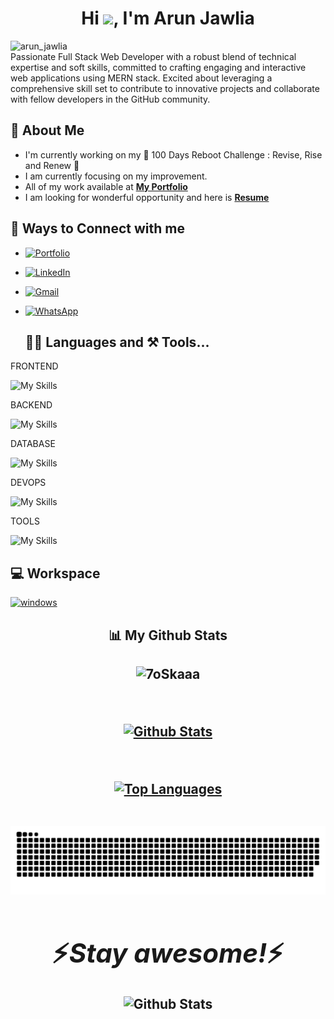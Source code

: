 
<div width="80%">   
   <h1 align="center">Hi <img src="https://raw.githubusercontent.com/MartinHeinz/MartinHeinz/master/wave.gif" width="30px">, I'm Arun Jawlia</h1>
    </div>
</div>

 <div align="left"> <img src="https://komarev.com/ghpvc/?username=Arun-Jawlia&label=Profile%20views&color=0e75b6&style=flat" alt="arun_jawlia" /> </div>
<div >
  <div width="60%">
 Passionate Full Stack Web Developer with a robust blend of technical expertise and soft skills, committed to crafting engaging and interactive web applications using MERN stack. Excited about leveraging a comprehensive skill set to contribute to innovative projects and collaborate with fellow developers in the GitHub community.
  </div>

## 🚀 About Me 

- I'm currently working on my 🚀 100 Days Reboot Challenge : Revise, Rise and Renew 🚀
- I am currently focusing on my improvement.
- All of my work available at **[My Portfolio](https://arun-jawlia.github.io/)**
- I am looking for wonderful opportunity and here is **[Resume](https://drive.google.com/file/d/1J5K2NUUig93fi5stQo5ZU_lOvQvb_ciZ/view?usp=sharing)**


 ## 🤝 Ways to Connect with me
- [![Portfolio](https://img.shields.io/badge/Portfolio-000000?style=for-the-badge&logo=Portfolio&logoColor=white)](https://arun-jawlia.github.io/)
 
- [![LinkedIn](https://img.shields.io/badge/LinkedIn-0077B5?style=for-the-badge&logo=linkedin&logoColor=white)](https://www.linkedin.com/in/arun-jawlia-0a262022b/)
 
- [![Gmail](https://img.shields.io/badge/Gmail-D14836?style=for-the-badge&logo=gmail&logoColor=white)](mailto:arunkumar08.mk@gmail.com)
  
- [![WhatsApp](https://img.shields.io/badge/WhatsApp-25D366?style=for-the-badge&logo=whatsapp&logoColor=white)](https://wa.me/+919718653508)

  

   <h2>🧑‍💻 Languages and ⚒️ Tools...</h2>
<P>FRONTEND</p>

![My Skills](https://skillicons.dev/icons?i=html,css,js,ts,react,redux,next,bootstrap,materialui)

<P>BACKEND</p>

![My Skills](https://skillicons.dev/icons?i=nodejs,express,nestjs,,prisma)

<P>DATABASE</p>

![My Skills](https://skillicons.dev/icons?i=mongodb,mysql,redis,postgres)


<P>DEVOPS</p>

![My Skills](https://skillicons.dev/icons?i=docker,kubernetes)

<P>TOOLS</p>

![My Skills](https://skillicons.dev/icons?i=npm,git,github,bitbucket,gitlab,vercel,netlify,vscode,postman,windows)





<h2>💻 Workspace</h2>

[![windows](https://img.shields.io/badge/Windows-0078D6?style=for-the-badge&logo=windows&logoColor=white)](https://arun-jawlia.github.io/)






<h2 align="center">📊 My Github Stats<h2>

<div>
  
<p align="center"><img src="https://github-readme-streak-stats.herokuapp.com/?user=Arun-Jawlia&theme=algolia" alt="7oSkaaa" /></p>


  <br/>
<p align='center'
 >
     <a href="https://github.com/Arun-Jawlia/github-readme-stats"><img alt="Github Stats" src="https://github-readme-stats.vercel.app/api?username=Arun-Jawlia&show_icons=true&count_private=true&theme=react&hide_border=true&bg_color=0D1117" /></a>
</p>
<br/>
<p  align="center">
   <a href="https://github.com/Arun-Jawlia/github-readme-stats"><img alt="Top Languages" src="https://github-readme-stats.vercel.app/api/top-langs/?username=Arun-Jawlia&langs_count=8&count_private=true&layout=compact&theme=react&hide_border=true&bg_color=0D1117" />
  </a>
</p>






<div>
</br>


<div align="center">
  <a href="https://www.linkedin.com/in/arun-jawlia-0a262022b/"> 
  <img  src="https://github.com/1999AZZAR/1999AZZAR/blob/main/resources/img/grid-snake.svg" alt="snake" /></a>
</div>



<!--
<div>
<p align="center">
<div align=center>
  <a href="https://github.com/Arun-Jawlia/github-profile-trophy" title="Go to Source">
      <img align="center" width=100% src="https://github-profile-trophy.vercel.app/?username=Arun-Jawlia&theme=radical&margin-h=15&margin-w=5&no-bg=true" alt="TROPHY" />
    </a>
</div>
</p>
</div>

-->


<h1 align='center'>⚡️<i>Stay awesome!</i>⚡️</h1>
<p align="center">
        <img src="https://raw.githubusercontent.com/mayhemantt/mayhemantt/Update/svg/Bottom.svg" alt="Github Stats" />
</p>
  
